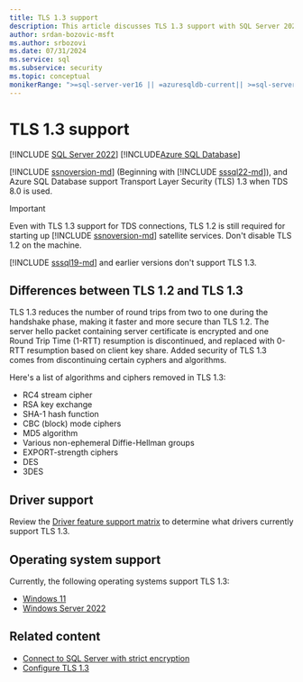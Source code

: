 ```yaml
---
title: TLS 1.3 support
description: This article discusses TLS 1.3 support with SQL Server 2022 and Azure SQL Database.
author: srdan-bozovic-msft
ms.author: srbozovi
ms.date: 07/31/2024
ms.service: sql
ms.subservice: security
ms.topic: conceptual
monikerRange: ">=sql-server-ver16 || =azuresqldb-current|| >=sql-server-linux-ver16"
---
```

# TLS 1.3 support

[!INCLUDE [SQL Server 2022](../../../includes/applies-to-version/sqlserver2022.md)] [!INCLUDE[Azure SQL Database](../../../includes/applies-to-version/asdb.md)]

[!INCLUDE [ssnoversion-md](../../../includes/ssnoversion-md.md)] (Beginning with [!INCLUDE [sssql22-md](../../../includes/sssql22-md.md)]), and Azure SQL Database support Transport Layer Security (TLS) 1.3 when TDS 8.0 is used.

> [!IMPORTANT]
> Even with TLS 1.3 support for TDS connections, TLS 1.2 is still required for starting up [!INCLUDE [ssnoversion-md](../../../includes/ssnoversion-md.md)] satellite services. Don't disable TLS 1.2 on the machine.

[!INCLUDE [sssql19-md](../../../includes/sssql19-md.md)] and earlier versions don't support TLS 1.3.

## Differences between TLS 1.2 and TLS 1.3

TLS 1.3 reduces the number of round trips from two to one during the handshake phase, making it faster and more secure than TLS 1.2. The server hello packet containing server certificate is encrypted and one Round Trip Time (1-RTT) resumption is discontinued, and replaced with 0-RTT resumption based on client key share. Added security of TLS 1.3 comes from discontinuing certain cyphers and algorithms.

Here's a list of algorithms and ciphers removed in TLS 1.3:

- RC4 stream cipher
- RSA key exchange
- SHA-1 hash function
- CBC (block) mode ciphers
- MD5 algorithm
- Various non-ephemeral Diffie-Hellman groups
- EXPORT-strength ciphers
- DES
- 3DES

## Driver support

Review the [Driver feature support matrix](../../../connect/driver-feature-matrix.md) to determine what drivers currently support TLS 1.3. 

## Operating system support

Currently, the following operating systems support TLS 1.3: 

- [Windows 11](/windows/win32/secauthn/tls-cipher-suites-in-windows-11)
- [Windows Server 2022](/windows/win32/secauthn/tls-cipher-suites-in-windows-server-2022)

## Related content

- [Connect to SQL Server with strict encryption](connect-with-strict-encryption.md)
- [Configure TLS 1.3](connect-with-tls-1-3.md)
